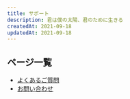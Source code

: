 ```yaml
---
title: サポート
description: 君は僕の太陽、君のために生きる
createdAt: 2021-09-18
updatedAt: 2021-09-18
---
```


## ページ一覧

- [よくあるご質問](/support/faq)
- [お問い合わせ](/support/inquiry)
